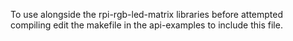 To use alongside the rpi-rgb-led-matrix libraries
before attempted compiling edit the makefile in the api-examples to include this file.
